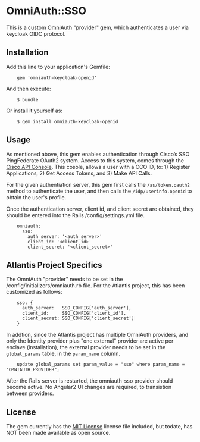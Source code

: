 # OmniAuth::SSO

This is a custom [OmniAuth](https://github.com/omniauth/omniauth) "provider" gem, which authenticates a user via keycloak OIDC protocol.

## Installation

Add this line to your application's Gemfile:

```
    gem 'omniauth-keycloak-openid'
```

And then execute:

```
    $ bundle
```

Or install it yourself as:

```
    $ gem install omniauth-keycloak-openid
```

## Usage

As mentioned above, this gem enables authentication through Cisco’s SSO PingFederate OAuth2 system. Access to this system, comes through the [Cisco API Console](https://apiconsole.cisco.com/). This cosole, allows a user with a CCO ID, to: 1) Register Applications, 2) Get Access Tokens, and 3) Make API Calls.

For the given authentiation server, this gem first calls the ```/as/token.oauth2``` method to authenticate the user, and then calls the ```/idp/userinfo.openid``` to obtain the user's profile.

Once the authentication server, client id, and client secret are obtained, they should be entered into the Rails /config/settings.yml file.

```
    omniauth:
      sso:
        auth_server: '<auth_server>'
        client_id: '<client_id>'
        client_secret: '<client_secret>'
```


## Atlantis Project Specifics

The OmniAuth "provider" needs to be set in the /config/initializers/omniauth.rb file. For the Atlantis project, this has been customized as follows:

```
    sso: {
      auth_server:   SSO_CONFIG['auth_server'],
      client_id:     SSO_CONFIG['client_id'],
      client_secret: SSO_CONFIG['client_secret']
    }
```    
    
In addtion, since the Atlantis project has multiple OmniAuth providers, and only the Identity provider plus "one external" provider are active per enclave (installation), the external provider needs to be set in the ```global_params``` table, in the ```param_name``` column.

```
    update global_params set param_value = "sso" where param_name = "OMNIAUTH_PROVIDER";
```

After the Rails server is restarted, the omniauth-sso provider should become active. No Angular2 UI changes are required, to transistion between providers.

## License

The gem currently has the [MIT License](http://opensource.org/licenses/MIT) license file included, but todate, has NOT been made available as open source.
